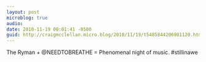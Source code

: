 ```yaml
---
layout: post
microblog: true
audio: 
date: 2010-11-19 00:01:41 -0500
guid: http://craigmcclellan.micro.blog/2010/11/19/t5485844206981120.html
---
```

The Ryman + @NEEDTOBREATHE = Phenomenal night of music. #stillinawe
